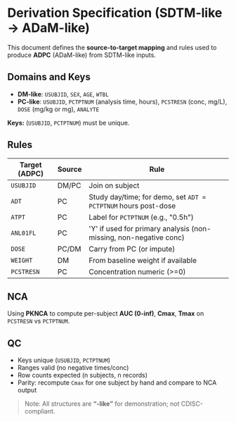 # Derivation Specification (SDTM-like → ADaM-like)

This document defines the **source-to-target mapping** and rules used to produce **ADPC** (ADaM-like) from SDTM-like inputs.

## Domains and Keys
- **DM-like**: `USUBJID`, `SEX`, `AGE`, `WTBL`
- **PC-like**: `USUBJID`, `PCTPTNUM` (analysis time, hours), `PCSTRESN` (conc, mg/L), `DOSE` (mg/kg or mg), `ANALYTE`

**Keys:** (`USUBJID`, `PCTPTNUM`) must be unique.

## Rules
| Target (ADPC) | Source | Rule |
|---|---|---|
| `USUBJID` | DM/PC | Join on subject |
| `ADT` | PC | Study day/time; for demo, set `ADT = PCTPTNUM` hours post-dose |
| `ATPT` | PC | Label for `PCTPTNUM` (e.g., "0.5h") |
| `ANL01FL` | PC | 'Y' if used for primary analysis (non-missing, non-negative conc) |
| `DOSE` | PC/DM | Carry from PC (or impute) |
| `WEIGHT` | DM | From baseline weight if available |
| `PCSTRESN` | PC | Concentration numeric (>=0) |

## NCA
Using **PKNCA** to compute per-subject **AUC (0-inf)**, **Cmax**, **Tmax** on `PCSTRESN` vs `PCTPTNUM`.

## QC
- Keys unique (`USUBJID`, `PCTPTNUM`)
- Ranges valid (no negative times/conc)
- Row counts expected (n subjects, n records)
- Parity: recompute `Cmax` for one subject by hand and compare to NCA output

> Note: All structures are **“-like”** for demonstration; not CDISC-compliant. 
